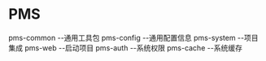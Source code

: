 # PMS
pms-common  --通用工具包
pms-config  --通用配置信息
pms-system  --项目集成
pms-web --启动项目
pms-auth  --系统权限
pms-cache --系统缓存
